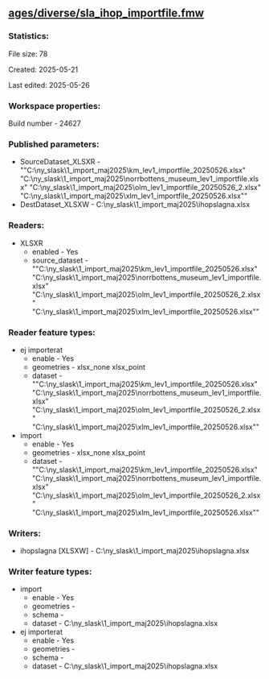 ﻿## [ages/diverse/sla_ihop_importfile.fmw](https://github.com/kicki58/kix_working_dir/blob/master/ages/diverse/sla_ihop_importfile.fmw)

### Statistics:
File size: 78

Created: 2025-05-21

Last edited: 2025-05-26


### Workspace properties:
Build number    - 24627

### Published parameters:
*  SourceDataset_XLSXR    -   ""C:\ny_slask\1_import_maj2025\km_lev1_importfile_20250526.xlsx" "C:\ny_slask\1_import_maj2025\norrbottens_museum_lev1_importfile.xlsx" "C:\ny_slask\1_import_maj2025\olm_lev1_importfile_20250526_2.xlsx" "C:\ny_slask\1_import_maj2025\xlm_lev1_importfile_20250526.xlsx""
*  DestDataset_XLSXW    -   C:\ny_slask\1_import_maj2025\ihopslagna.xlsx

### Readers:
*  XLSXR
    * enabled    -  Yes
    * source_dataset    -   ""C:\ny_slask\1_import_maj2025\km_lev1_importfile_20250526.xlsx" "C:\ny_slask\1_import_maj2025\norrbottens_museum_lev1_importfile.xlsx" "C:\ny_slask\1_import_maj2025\olm_lev1_importfile_20250526_2.xlsx" "C:\ny_slask\1_import_maj2025\xlm_lev1_importfile_20250526.xlsx""

### Reader feature types:
*  ej importerat
    * enable - Yes
    * geometries - xlsx_none xlsx_point
    * dataset - ""C:\ny_slask\1_import_maj2025\km_lev1_importfile_20250526.xlsx" "C:\ny_slask\1_import_maj2025\norrbottens_museum_lev1_importfile.xlsx" "C:\ny_slask\1_import_maj2025\olm_lev1_importfile_20250526_2.xlsx" "C:\ny_slask\1_import_maj2025\xlm_lev1_importfile_20250526.xlsx""
*  import
    * enable - Yes
    * geometries - xlsx_none xlsx_point
    * dataset - ""C:\ny_slask\1_import_maj2025\km_lev1_importfile_20250526.xlsx" "C:\ny_slask\1_import_maj2025\norrbottens_museum_lev1_importfile.xlsx" "C:\ny_slask\1_import_maj2025\olm_lev1_importfile_20250526_2.xlsx" "C:\ny_slask\1_import_maj2025\xlm_lev1_importfile_20250526.xlsx""


### Writers:
*  ihopslagna [XLSXW]    -   C:\ny_slask\1_import_maj2025\ihopslagna.xlsx

### Writer feature types:
*  import
    * enable - Yes
    * geometries - 
    * schema - 
    * dataset - C:\ny_slask\1_import_maj2025\ihopslagna.xlsx
*  ej importerat
    * enable - Yes
    * geometries - 
    * schema - 
    * dataset - C:\ny_slask\1_import_maj2025\ihopslagna.xlsx


